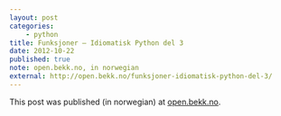 ```yaml
---
layout: post
categories: 
    - python
title: Funksjoner — Idiomatisk Python del 3
date: 2012-10-22
published: true
note: open.bekk.no, in norwegian
external: http://open.bekk.no/funksjoner-idiomatisk-python-del-3/
---
```


This post was published (in norwegian) at [open.bekk.no](http://open.bekk.no/funksjoner-idiomatisk-python-del-3/).
